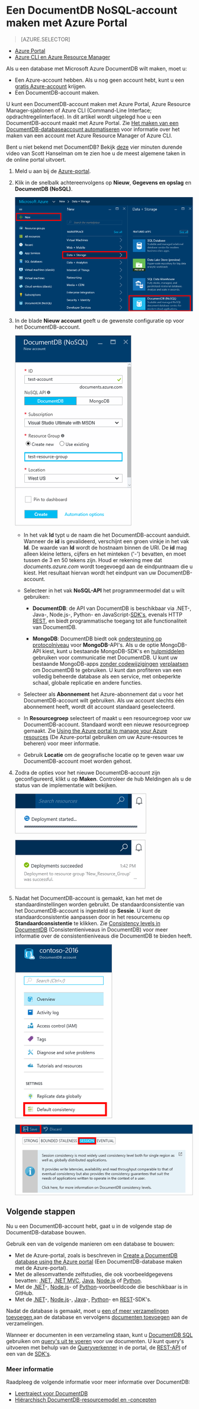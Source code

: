 <properties
    pageTitle="Een DocumentDB-account maken met Azure Portal | Microsoft Azure"
    description="Bouw een NoSQL-database met Azure DocumentDB. Volg deze instructies om een DocumentDB-account te maken en bouw uw razendsnelle, wereldwijde NoSQL-database." 
    keywords="een database maken"
    services="documentdb"
    documentationCenter=""
    authors="mimig1"
    manager="jhubbard"
    editor="monicar"/>

<tags
    ms.service="documentdb"
    ms.workload="data-services"
    ms.tgt_pltfrm="na"
    ms.devlang="na"
    ms.topic="get-started-article"
    ms.date="09/12/2016"
    ms.author="mimig"/>


# Een DocumentDB NoSQL-account maken met Azure Portal

> [AZURE.SELECTOR]
- [Azure Portal](documntdb-create-account.md)
- [Azure CLI en Azure Resource Manager](documentdb-automation-resource-manager-cli.md)

Als u een database met Microsoft Azure DocumentDB wilt maken, moet u:

- Een Azure-account hebben. Als u nog geen account hebt, kunt u een [gratis Azure-account](https://azure.microsoft.com/free) krijgen. 
- Een DocumentDB-account maken.  

U kunt een DocumentDB-account maken met Azure Portal, Azure Resource Manager-sjablonen of Azure CLI (Command-Line Interface; opdrachtregelinterface). In dit artikel wordt uitgelegd hoe u een DocumentDB-account maakt met Azure Portal. Zie [Het maken van een DocumentDB-databaseaccount automatiseren](documentdb-automation-resource-manager-cli.md) voor informatie over het maken van een account met Azure Resource Manager of Azure CLI.

Bent u niet bekend met DocumentDB? Bekijk [deze](https://azure.microsoft.com/documentation/videos/create-documentdb-on-azure/) vier minuten durende video van Scott Hanselman om te zien hoe u de meest algemene taken in de online portal uitvoert.

1.  Meld u aan bij de [Azure-portal](https://portal.azure.com/).
2.  Klik in de snelbalk achtereenvolgens op **Nieuw**, **Gegevens en opslag** en **DocumentDB (NoSQL)**.

    ![Schermopname van Azure Portal waarbij Meer services en DocumentDB (NoSQL) zijn gemarkeerd](./media/documentdb-create-account/create-nosql-db-databases-json-tutorial-1.png)  

3. In de blade **Nieuw account** geeft u de gewenste configuratie op voor het DocumentDB-account.

    ![Schermopname van de nieuwe DocumentDB-blade](./media/documentdb-create-account/create-nosql-db-databases-json-tutorial-2.png)

    - In het vak **Id** typt u de naam die het DocumentDB-account aanduidt.  Wanneer de **id** is gevalideerd, verschijnt een groen vinkje in het vak **Id**. De waarde van **Id** wordt de hostnaam binnen de URI. De **id** mag alleen kleine letters, cijfers en het minteken ('-') bevatten, en moet tussen de 3 en 50 tekens zijn. Houd er rekening mee dat *documents.azure.com* wordt toegevoegd aan de eindpuntnaam die u kiest. Het resultaat hiervan wordt het eindpunt van uw DocumentDB-account.

    - Selecteer in het vak **NoSQL-API** het programmeermodel dat u wilt gebruiken:
        - **DocumentDB**: de API van DocumentDB is beschikbaar via .NET-, Java-, Node.js-, Python- en JavaScript-[SDK's](documentdb-sdk-dotnet.md), evenals HTTP [REST](https://msdn.microsoft.com/library/azure/dn781481.aspx), en biedt programmatische toegang tot alle functionaliteit van DocumentDB. 
       
        - **MongoDB**: DocumentDB biedt ook [ondersteuning op protocolniveau](documentdb-protocol-mongodb.md) voor **MongoDB**-API's. Als u de optie MongoDB-API kiest, kunt u bestaande MongoDB-SDK's en [hulpmiddelen](documentdb-mongodb-mongochef.md) gebruiken voor communicatie met DocumentDB. U kunt uw bestaande MongoDB-apps [zonder codewijzigingen](documentdb-connect-mongodb-account.md) [verplaatsen](documentdb-import-data.md) om DocumentDB te gebruiken. U kunt dan profiteren van een volledig beheerde database als een service, met onbeperkte schaal, globale replicatie en andere functies.

    - Selecteer als **Abonnement** het Azure-abonnement dat u voor het DocumentDB-account wilt gebruiken. Als uw account slechts één abonnement heeft, wordt dit account standaard geselecteerd.

    - In **Resourcegroep** selecteert of maakt u een resourcegroep voor uw DocumentDB-account.  Standaard wordt een nieuwe resourcegroep gemaakt. Zie [Using the Azure portal to manage your Azure resources](../articles/azure-portal/resource-group-portal.md) (De Azure-portal gebruiken om uw Azure-resources te beheren) voor meer informatie.

    - Gebruik **Locatie** om de geografische locatie op te geven waar uw DocumentDB-account moet worden gehost. 

4.  Zodra de opties voor het nieuwe DocumentDB-account zijn geconfigureerd, klikt u op **Maken**. Controleer de hub Meldingen als u de status van de implementatie wilt bekijken.  

    ![Snel databases maken: schermopname van Notification Hubs, waarop wordt weergegeven dat het DocumentDB-account wordt gemaakt](./media/documentdb-create-account/create-nosql-db-databases-json-tutorial-4.png)  

    ![Schermopname van Notification Hubs, waarop wordt weergegeven dat het DocumentDB-account is gemaakt en naar een resourcegroep is geïmplementeerd - melding van Onlinedatabase maken](./media/documentdb-create-account/create-nosql-db-databases-json-tutorial-5.png)

5.  Nadat het DocumentDB-account is gemaakt, kan het met de standaardinstellingen worden gebruikt. De standaardconsistentie van het DocumentDB-account is ingesteld op **Sessie**.  U kunt de standaardconsistentie aanpassen door in het resourcemenu op **Standaardconsistentie** te klikken. Zie [Consistency levels in DocumentDB](documentdb-consistency-levels.md) (Consistentieniveaus in DocumentDB) voor meer informatie over de consistentieniveaus die DocumentDB te bieden heeft.

    ![Schermopname van de blade Resourcegroep - begin van toepassingsontwikkeling](./media/documentdb-create-account/create-nosql-db-databases-json-tutorial-6.png)  

    ![Schermopname van de blade Consistentieniveau - sessieconsistentie](./media/documentdb-create-account/create-nosql-db-databases-json-tutorial-7.png)  

[Procedure: een DocumentDB-account maken]: #Howto
[Volgende stappen]: #NextSteps
[documentdb-manage]:../articles/documentdb/documentdb-manage.md


## Volgende stappen

Nu u een DocumentDB-account hebt, gaat u in de volgende stap de DocumentDB-database bouwen. 

Gebruik een van de volgende manieren om een database te bouwen:

- Met de Azure-portal, zoals is beschreven in [Create a DocumentDB database using the Azure portal](documentdb-create-database.md) (Een DocumentDB-database maken met de Azure-portal).
- Met de allesomvattende zelfstudies, die ook voorbeeldgegevens bevatten: [.NET](documentdb-get-started.md), [.NET MVC](documentdb-dotnet-application.md), [Java](documentdb-java-application.md), [Node.js](documentdb-nodejs-application.md) of [Python](documentdb-python-application.md).
- Met de [.NET](documentdb-dotnet-samples.md#database-examples)-, [Node.js](documentdb-nodejs-samples.md#database-examples)- of [Python](documentdb-python-samples.md#database-examples)-voorbeeldcode die beschikbaar is in GitHub.
- Met de [.NET](documentdb-sdk-dotnet.md)-, [Node.js](documentdb-sdk-node.md)-, [Java](documentdb-sdk-java.md)-, [Python](documentdb-sdk-python.md)- en [REST](https://msdn.microsoft.com/library/azure/mt489072.aspx)-SDK's.

Nadat de database is gemaakt, moet u [een of meer verzamelingen toevoegen ](documentdb-create-collection.md) aan de database en vervolgens [documenten toevoegen](documentdb-view-json-document-explorer.md) aan de verzamelingen.

Wanneer er documenten in een verzameling staan, kunt u [DocumentDB SQL](documentdb-sql-query.md) gebruiken om [query's uit te voeren](documentdb-sql-query.md#executing-queries) voor uw documenten. U kunt query's uitvoeren met behulp van de [Queryverkenner](documentdb-query-collections-query-explorer.md) in de portal, de [REST-API](https://msdn.microsoft.com/library/azure/dn781481.aspx) of een van de [SDK's](documentdb-sdk-dotnet.md).

### Meer informatie

Raadpleeg de volgende informatie voor meer informatie over DocumentDB:

-   [Leertraject voor DocumentDB](https://azure.microsoft.com/documentation/learning-paths/documentdb/)
-   [Hiërarchisch DocumentDB-resourcemodel en -concepten](documentdb-resources.md)



<!--HONumber=Sep16_HO3-->


